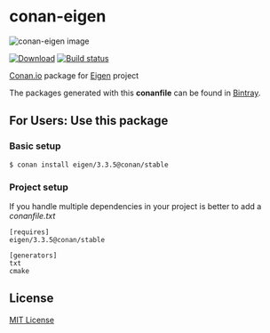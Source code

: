 # conan-eigen

![conan-eigen image](/images/conan-eigen.png)

[![Download](https://api.bintray.com/packages/conan-community/conan/eigen%3Aconan/images/download.svg)](https://bintray.com/conan-community/conan/eigen%3Aconan/_latestVersion)
[![Build status](https://ci.appveyor.com/api/projects/status/jyeh443gn0l0f3bi/branch/stable/3.3.5?svg=true)](https://ci.appveyor.com/project/danimtb/conan-eigen/branch/stable/3.3.5)

[Conan.io](https://conan.io) package for [Eigen](https://bitbucket.org/eigen/eigen) project

The packages generated with this **conanfile** can be found in [Bintray](https://bintray.com/conan-community/conan/eigen%3Aconan).

## For Users: Use this package

### Basic setup

    $ conan install eigen/3.3.5@conan/stable

### Project setup

If you handle multiple dependencies in your project is better to add a *conanfile.txt*

    [requires]
    eigen/3.3.5@conan/stable

    [generators]
    txt
    cmake

## License

[MIT License](LICENSE)
